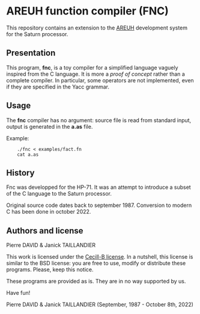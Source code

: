 # AREUH function compiler (FNC)

This repository contains an extension to the
[AREUH](https://github.com/hp71b/areuh)
development system for the Saturn processor.

## Presentation

This program, **fnc**, is a toy compiler for a simplified language vaguely
inspired from the C language. It is more a _proof of concept_ rather
than a complete compiler. In particular, some operators are not
implemented, even if they are specified in the Yacc grammar.

## Usage

The **fnc** compiler has no argument: source file is read from standard
input, output is generated in the **a.as** file.

Example:

```
    ./fnc < examples/fact.fn
    cat a.as
```

## History

Fnc was developped for the HP-71. It was an attempt to introduce a
subset of the C language to the Saturn processor.

Original source code dates back to september 1987. Conversion to
modern C has been done in october 2022.


## Authors and license

Pierre DAVID & Janick TAILLANDIER

This work is licensed under the [Cecill-B license](https://cecill.info/licences/Licence_CeCILL-B_V1-en.html).
In a nutshell, this license is similar to the BSD license:
you are free to use, modify or distribute these programs.
Please, keep this notice.

These programs are provided as is.  They are in no way
supported by us.

Have fun!


Pierre DAVID & Janick TAILLANDIER (September, 1987 - October 8th, 2022)
